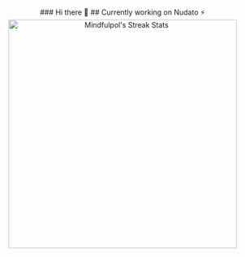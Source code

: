 

<p align="center">
  ### Hi there 👋
  ## Currently working on Nudato ⚡
  <img src="https://github-readme-streak-stats.herokuapp.com?user=adriaardila&theme=dark&ring=DD2727&fire=DD2727&currStreakLabel=FFFFFF" alt="Mindfulpol's Streak Stats" width="450" />
</p>

<!--
**adriaardila/adriaardila** is a ✨ _special_ ✨ repository because its `README.md` (this file) appears on your GitHub profile.

Here are some ideas to get you started:

- 🔭 I’m currently working on ...
- 🌱 I’m currently learning ...
- 👯 I’m looking to collaborate on ...
- 🤔 I’m looking for help with ...
- 💬 Ask me about ...
- 📫 How to reach me: ...
- 😄 Pronouns: ...
- ⚡ Fun fact: ...
-->
